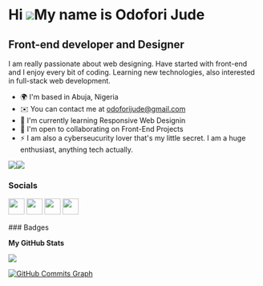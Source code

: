 Hi ![](https://user-images.githubusercontent.com/18350557/176309783-0785949b-9127-417c-8b55-ab5a4333674e.gif)My name is Odofori Jude
====================================================================================================================================

Front-end developer and Designer
--------------------------------

I am really passionate about web designing. Have started with front-end and I enjoy every bit of coding. Learning new technologies, also interested in full-stack web development.

* 🌍  I'm based in Abuja, Nigeria
* ✉️  You can contact me at [odoforijude@gmail.com](mailto:odoforijude@gmail.com)
* 🧠  I'm currently learning Responsive Web Designin
* 🤝  I'm open to collaborating on Front-End Projects
* ⚡  I am also a cyberseucurity lover that's my little secret. I am a huge enthusiast, anything tech actually.

<a href="https://www.twitter.com/judeodofori" target="_blank" rel="noreferrer"><img
src="https://img.shields.io/twitter/follow/judeodofori?logo=twitter&style=for-the-badge&color=0891b2&labelColor=7f1d1d"
/></a><a href="https://www.github.com/jude224" target="_blank" rel="noreferrer"><img
src="https://img.shields.io/github/followers/jude224?logo=github&style=for-the-badge&color=0891b2&labelColor=7f1d1d" /></a>

### Socials

<p align="left"> <a href="https://www.github.com/jude224" target="_blank" rel="noreferrer"><img src="https://raw.githubusercontent.com/danielcranney/readme-generator/main/public/icons/socials/github.svg" width="32" height="32" /></a> <a href="https://judet.hashnode.dev" target="_blank" rel="noreferrer"><img src="https://raw.githubusercontent.com/danielcranney/readme-generator/main/public/icons/socials/hashnode.svg" width="32" height="32" /></a> <a href="https://www.linkedin.com/in/jueodofori" target="_blank" rel="noreferrer"><img src="https://raw.githubusercontent.com/danielcranney/readme-generator/main/public/icons/socials/linkedin.svg" width="32" height="32" /></a> <a href="https://www.twitter.com/judeodofori" target="_blank" rel="noreferrer"><img src="https://raw.githubusercontent.com/danielcranney/readme-generator/main/public/icons/socials/twitter.svg" width="32" height="32" /></a></p>
### Badges

<b>My GitHub Stats</b>

<a href="http://www.github.com/jude224"><img src="https://github-readme-streak-stats.herokuapp.com/?user=jude224&stroke=ffffff&background=7f1d1d&ring=0891b2&fire=0891b2&currStreakNum=ffffff&currStreakLabel=0891b2&sideNums=ffffff&sideLabels=ffffff&dates=ffffff&hide_border=true" /></a>

<a href="http://www.github.com/jude224"><img src="https://activity-graph.herokuapp.com/graph?username=jude224&bg_color=7f1d1d&color=ffffff&line=0891b2&point=ffffff&area_color=7f1d1d&area=true&hide_border=true&custom_title=GitHub%20Commits%20Graph" alt="GitHub Commits Graph" /></a>
